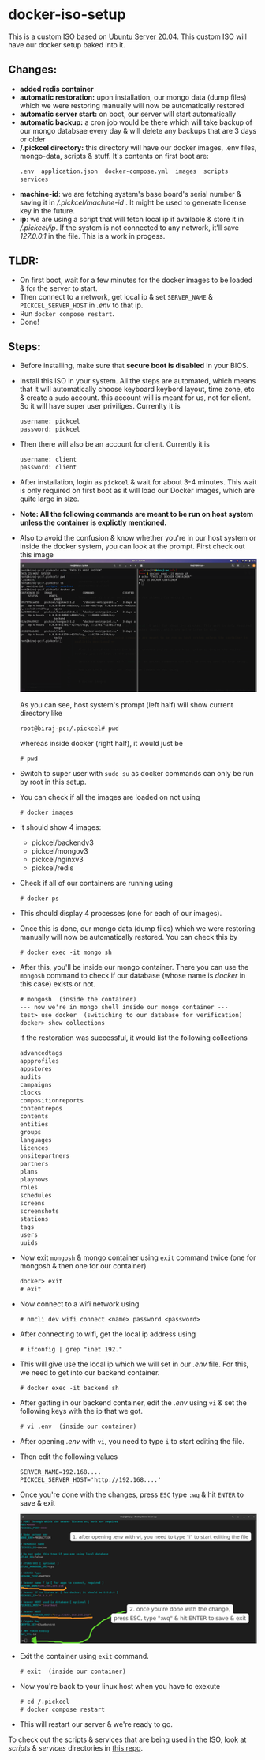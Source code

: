 # docker-iso-setup

This is a custom ISO based on [Ubuntu Server 20.04](https://releases.ubuntu.com/focal/). This custom ISO will have our docker setup baked into it.

## Changes:

- **added redis container**
- **automatic restoration:** upon installation, our mongo data (dump files) which we were restoring manually will now be automatically restored
- **automatic server start:** on boot, our server will start automatically
- **automatic backup:** a cron job would be there which will take backup of our mongo databsae every day & will delete any backups that are 3 days or older
- **/.pickcel directory:** this directory will have our docker images, .env files, mongo-data, scripts & stuff. It's contents on first boot are:
  ```
  .env  application.json  docker-compose.yml  images  scripts  services
  ```
- **machine-id**: we are fetching system's base board's serial number & saving it in _/.pickcel/machine-id_ . It might be used to generate license key in the future.
- **ip**: we are using a script that will fetch local ip if available & store it in _/.pickcel/ip_. If the system is not connected to any network, it'll save _127.0.0.1_ in the file. This is a work in progess.

## TLDR:

- On first boot, wait for a few minutes for the docker images to be loaded & for the server to start.
- Then connect to a network, get local ip & set `SERVER_NAME` & `PICKCEL_SERVER_HOST` in _.env_ to that ip.
- Run `docker compose restart`.
- Done!

## Steps:

- Before installing, make sure that **secure boot is disabled** in your BIOS.

- Install this ISO in your system. All the steps are automated, which means that it will automatically choose keyboard keybord layout, time zone, etc & create a `sudo` account. this account will is meant for us, not for client. So it will have super user priviliges. Currenlty it is

  ```
  username: pickcel
  password: pickcel
  ```

- Then there will also be an account for client. Currently it is

  ```
  username: client
  password: client
  ```

- After installation, login as `pickcel` & wait for about 3-4 minutes. This wait is only required on first boot as it will load our Docker images, which are quite large in size.

- **Note: All the following commands are meant to be run on host system unless the container is explictly mentioned.**

- Also to avoid the confusion & know whether you're in our host system or inside the docker system, you can look at the prompt. First check out this image
  ![host vs container screenshot](images/host-vs-container.png)

  As you can see, host system's prompt (left half) will show current directory like

  ```
  root@biraj-pc:/.pickcel# pwd
  ```

  whereas inside docker (right half), it would just be

  ```
  # pwd
  ```

- Switch to super user with `sudo su` as docker commands can only be run by root in this setup.

- You can check if all the images are loaded on not using

  ```
  # docker images
  ```

- It should show 4 images:

  - pickcel/backendv3
  - pickcel/mongov3
  - pickcel/nginxv3
  - pickcel/redis

- Check if all of our containers are running using

  ```
  # docker ps
  ```

- This should display 4 processes (one for each of our images).

- Once this is done, our mongo data (dump files) which we were restoring manually will now be automatically restored. You can check this by

  ```
  # docker exec -it mongo sh
  ```

- After this, you'll be inside our mongo container. There you can use the `mongosh` command to check if our database (whose name is _docker_ in this case) exists or not.

  ```
  # mongosh  (inside the container)
  --- now we're in mongo shell inside our mongo container ---
  test> use docker  (switiching to our database for verification)
  docker> show collections
  ```

  If the restoration was successful, it would list the following collections

  ```
  advancedtags
  appprofiles
  appstores
  audits
  campaigns
  clocks
  compositionreports
  contentrepos
  contents
  entities
  groups
  languages
  licences
  onsitepartners
  partners
  plans
  playnows
  roles
  schedules
  screens
  screenshots
  stations
  tags
  users
  uuids
  ```

- Now exit `mongosh` & mongo container using `exit` command twice (one for mongosh & then one for our container)

  ```
  docker> exit
  # exit
  ```

- Now connect to a wifi network using

  ```
  # nmcli dev wifi connect <name> password <password>
  ```

- After connecting to wifi, get the local ip address using

  ```
  # ifconfig | grep "inet 192."
  ```

- This will give use the local ip which we will set in our _.env_ file. For this, we need to get into our backend container.

  ```
  # docker exec -it backend sh
  ```

- After getting in our backend container, edit the _.env_ using `vi` & set the following keys with the ip that we got.

  ```
  # vi .env  (inside our container)
  ```

- After opening _.env_ with `vi`, you need to type `i` to start editing the file.
- Then edit the following values

  ```
  SERVER_NAME=192.168....
  PICKCEL_SERVER_HOST='http://192.168....'
  ```

- Once you're done with the changes, press `ESC` type `:wq` & hit `ENTER` to save & exit

  ![vi .env editing screenshot](images/vi.jpeg)

- Exit the container using `exit` command.

  ```
  # exit  (inside our container)
  ```

- Now you're back to your linux host when you have to exexute

  ```
  # cd /.pickcel
  # docker compose restart
  ```

- This will restart our server & we're ready to go.

To check out the scripts & services that are being used in the ISO, look at _scripts_ & _services_ directories in [this repo](https://github.com/biraj-pickcel/custom-iso-with-docker).
